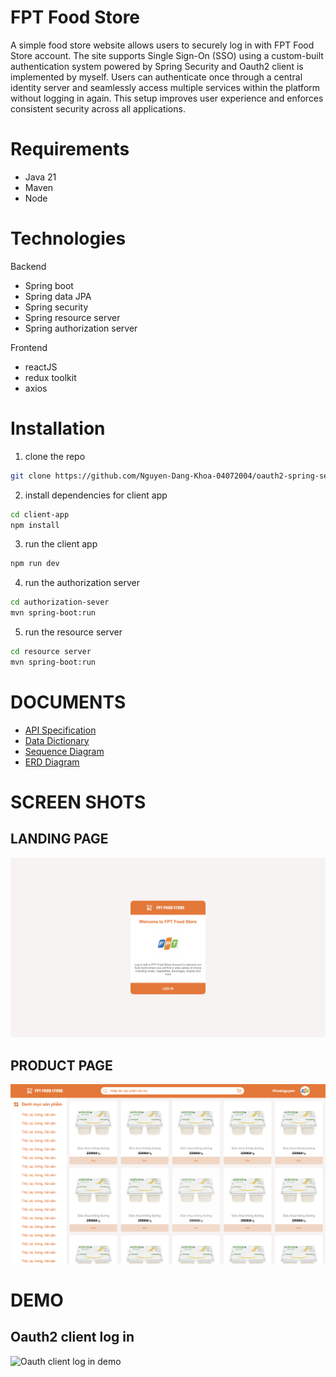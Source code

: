 # FPT Food Store
A simple food store website allows users to securely log in with FPT Food Store account. The site supports Single Sign-On (SSO) using a custom-built authentication system powered by Spring Security and Oauth2 client is implemented by myself. Users can authenticate once through a central identity server and seamlessly access multiple services within the platform without logging in again. This setup improves user experience and enforces consistent security across all applications. 
# Requirements
+ Java 21
+ Maven
+ Node
# Technologies
Backend
+ Spring boot
+ Spring data JPA
+ Spring security
+ Spring resource server
+ Spring authorization server

Frontend
+ reactJS
+ redux toolkit
+ axios
# Installation
1. clone the repo
```bash
git clone https://github.com/Nguyen-Dang-Khoa-04072004/oauth2-spring-security
```
2. install dependencies for client app
```bash
cd client-app
npm install
```
3. run the client app
```bash
npm run dev
```
4. run the authorization server
```bash
cd authorization-sever
mvn spring-boot:run
```
5. run the resource server
```bash
cd resource server
mvn spring-boot:run
```
# DOCUMENTS
+ [API Specification](./docs/API.md)
+ [Data Dictionary](./docs/data-dictionary.md)
+ [Sequence Diagram](./images/sequence-diagram-v2.png)
+ [ERD Diagram](./images/erd-diagram-v2.png)

# SCREEN SHOTS
## LANDING PAGE
![Landing Page](./images/screen-shot-1.png)
## PRODUCT PAGE
![Product Page](./images/screen-shot-2.png)
# DEMO 
## Oauth2 client log in
![Oauth client log in demo](https://github.com/user-attachments/assets/2b6a2b58-899f-47ca-a0eb-6b3f2122d1e2)

